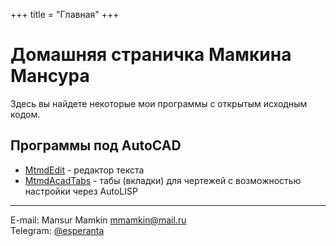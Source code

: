 +++
title = "Главная"
+++

# Домашняя страничка Мамкина Мансура

Здесь вы найдете некоторые мои программы с открытым исходным кодом.

## Программы под AutoCAD
* [MtmdEdit](/soft/mtmdedit/) - редактор текста
* [MtmdAcadTabs](/soft/mtmdacadtabs) - табы (вкладки) для чертежей с возможностью настройки через AutoLISP

----

E-mail: Mansur Mamkin mmamkin@mail.ru  
Telegram: [@esperanta](https://t.me/esperanta)

